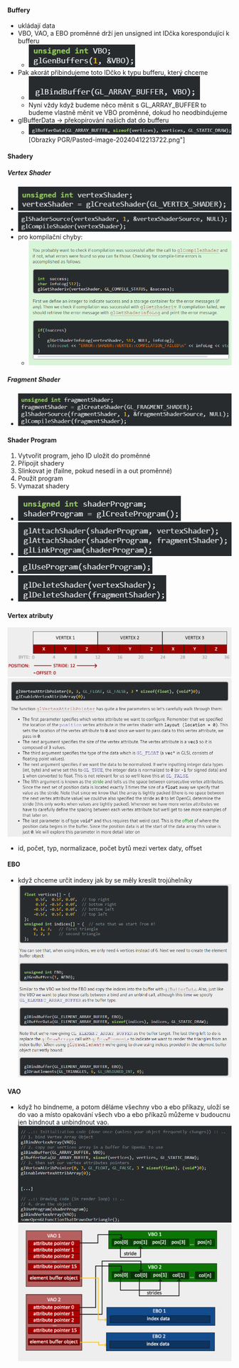 #### Buffery
- ukládají data
- VBO, VAO, a EBO proměnné drží jen unsigned int IDčka korespondující k bufferu
	- ![img](media/Pasted-image-20240412213324.png)
- Pak akorát přibindujeme toto IDčko k typu bufferu, který chceme
	- ![img](media/Pasted-image-20240412213423.png)
	- Nyní vždy když budeme něco měnit s GL_ARRAY_BUFFER to budeme vlastně měnit ve VBO proměnné, dokud ho neodbindujeme
- glBufferData -> překopírování našich dat do bufferu
	- ![img](media/Pasted-image-20240412213722.png)[Obrazky PGR/Pasted-image-20240412213722.png"]
#### Shadery
##### Vertex Shader
- ![img](media/Pasted-image-20240412215112.png)
- ![img](media/Pasted-image-20240412215126.png)
- pro kompilační chyby:
	- ![img](media/Pasted-image-20240412215204.png)
##### Fragment Shader
- ![img](media/Pasted-image-20240412215452.png)
#### Shader Program
1. Vytvořit program, jeho ID uložit do proměnné
2. Připojit shadery
3. Slinkovat je (failne, pokud nesedí in a out proměnné)
4. Použít program
5. Vymazat shadery
- ![img](media/Pasted-image-20240412222648.png)
- ![img](media/Pasted-image-20240412222657.png)
- ![img](media/Pasted-image-20240412222706.png)
- ![img](media/Pasted-image-20240412222713.png)
#### Vertex atributy
![img](media/Pasted-image-20240412225213.png)
![img](media/Pasted-image-20240412225232.png)
- id, počet, typ, normalizace, počet bytů mezi vertex daty, offset
#### EBO
- když chceme určit indexy jak by se měly kreslit trojúhelníky
![img](media/Pasted-image-20240412235543.png)
#### VAO
- když ho bindneme, a potom děláme všechny vbo a ebo příkazy, uloží se do vao a místo opakování všech vbo a ebo příkazů můžeme v budoucnu jen bindnout a unbindnout vao.![img](media/Pasted-image-20240412230855.png)![img](media/Pasted-image-20240412235608.png)